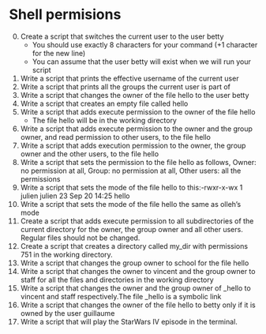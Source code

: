# Shell permisions
0. Create a script that switches the current user to the user betty
   - You should use exactly 8 characters for your command (+1 character for the new line)
   - You can assume that the user betty will exist when we will run your script
1. Write a script that prints the effective username of the current user
2. Write a script that prints all the groups the current user is part of
3. Write a script that changes the owner of the file hello to the user betty
4. Write a script that creates an empty file called hello
5. Write a script that adds execute permission to the owner of the file hello
    - The file hello will be in the working directory
6. Write a script that adds execute permission to the owner and the group owner, and read permission to other users, to the file hello
7. Write a script that adds execution permission to the owner, the group owner and the other users, to the file hello
8. Write a script that sets the permission to the file hello as follows, Owner: no permission at all, Group: no permission at all, Other users: all the permissions
9. Write a script that sets the mode of the file hello to this:-rwxr-x-wx 1 julien julien 23 Sep 20 14:25 hello
10. Write a script that sets the mode of the file hello the same as olleh’s mode
11. Create a script that adds execute permission to all subdirectories of the current directory for the owner, the group owner and all other users. Regular files should not be changed.
12. Create a script that creates a directory called my_dir with permissions 751 in the working directory.
13. Write a script that changes the group owner to school for the file hello
14. Write a script that changes the owner to vincent and the group owner to staff for all the files and directories in the working directory
15. Write a script that changes the owner and the group owner of _hello to vincent and staff respectively.The file _hello is a symbolic link
16. Write a script that changes the owner of the file hello to betty only if it is owned by the user guillaume
17. Write a script that will play the StarWars IV episode in the terminal.
